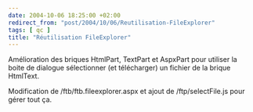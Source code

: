 ```yaml
---
date: 2004-10-06 18:25:00 +02:00
redirect_from: "post/2004/10/06/Reutilisation-FileExplorer"
tags: [ qc ]
title: "Réutilisation FileExplorer"
---
```


Amélioration des briques HtmlPart, TextPart et AspxPart pour utiliser la
boite de dialogue sélectionner (et télécharger) un fichier de la brique
HtmlText.

Modification de /ftb/ftb.fileexplorer.aspx et ajout de /ftp/selectFile.js
pour gérer tout ça.
